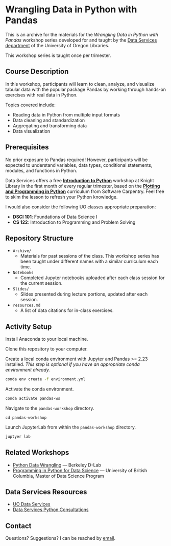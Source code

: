 # Wrangling Data in Python with Pandas
This is an archive for the materials for the *Wrangling Data in Python with Pandas* workshop series developed for and taught by the [Data Services department](https://uoregon.libcal.com/calendar/dataservices/?cid=11979&t=d&d=0000-00-00&cal=11979&inc=0) of the University of Oregon Libraries. 

This workshop series is taught once per trimester.

## Course Description
In this workshop, participants will learn to clean, analyze, and visualize tabular data with the popular package Pandas by working through hands-on exercises with real data in Python.

Topics covered include:
* Reading data in Python from multiple input formats
* Data cleaning and standardization
* Aggregating and transforming data
* Data visualization

## Prerequisites
No prior exposure to Pandas required! However, participants will be expected to understand variables, data types, conditional statements, modules, and functions in Python. 

Data Services offers a free [**Introduction to Python**](https://uoregon.libcal.com/calendar/dataservices?cid=11979&t=d&d=0000-00-00&cal=11979,11173,6522,3731&ct=71947&inc=0) workshop at Knight Library in the first month of every regular trimester, based on the [**Plotting and Programming in Python**](https://swcarpentry.github.io/python-novice-gapminder/aio.html) curriculum from Software Carpentry. Feel free to skim the lesson to refresh your Python knowledge.

I would also consider the following UO classes appropriate preparation:
* **DSCI 101**: Foundations of Data Science I
* **CS 122**: Introduction to Programming and Problem Solving

## Repository Structure
* `Archive/`
    - Materials for past sessions of the class. This workshop series has been taught under different names with a similar curriculum each time.
* `Notebooks`
    - Completed Jupyter notebooks uploaded after each class session for the current session.
* `Slides/`
    - Slides presented during lecture portions, updated after each session.
* `resources.md`
    - A list of data citations for in-class exercises.

## Activity Setup
Install Anaconda to your local machine.

Clone this repository to your computer.

Create a local conda environment with Jupyter and Pandas >= 2.23 installed. *This step is optional if you have an appropriate conda environment already.*

```bash
conda env create -f environment.yml
```

Activate the conda environment.
```bash
conda activate pandas-ws
```
Navigate to the `pandas-workshop` directory.
```
cd pandas-workshop
```
Launch JupyterLab from within the `pandas-workshop` directory.
```bash
juptyer lab
```

## Related Workshops
* [Python Data Wrangling](https://github.com/dlab-berkeley/Python-Data-Wrangling) — Berkeley D-Lab
* [Programming in Python for Data Science](https://prog-learn.mds.ubc.ca/eng) — University of British Columbia, Master of Data Science Program

## Data Services Resources
* [UO Data Services](https://library.uoregon.edu/data-services)
* [Data Services Python Consultations](https://uoregon.libcal.com/appointments/data_services)

## Contact
Questions? Suggestions? I can be reached by [email](https://library.uoregon.edu/directory/winter).